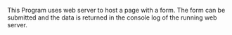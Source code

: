
This Program uses web server to host a page with a form. The form can be submitted 
and the data is returned in the console log of the running web server.
